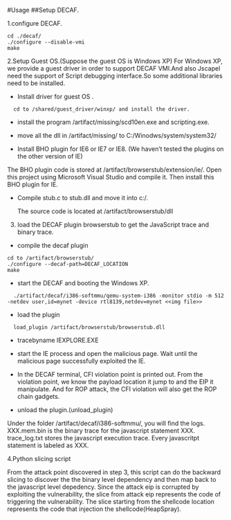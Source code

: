 #Usage
##Setup DECAF.

1.configure DECAF. 
```
cd ./decaf/
./configure --disable-vmi
make
```
2.Setup Guest OS.(Suppose the guest OS is Windows XP)
	For Windows XP, we provide a guest driver in order to support DECAF VMI.And also Jscapel need the support of Script debugging interface.So some additional libraries need to be installed.

  * Install driver for guest OS .
  ```
	cd to /shared/guest_driver/winxp/ and install the driver.
  ```

  * install the program /artifact/missing/scd10en.exe and scripting.exe.
  
  * move all the dll in /artifact/missing/ to C:/Winodws/system/system32/

  * Install BHO plugin for IE6 or IE7 or IE8. (We haven’t tested the plugins on the other version of IE)

   The BHO plugin code is stored at /artifact/browserstub/extension/ie/. Open this project using Microsoft Visual Studio and compile it.  Then install this BHO plugin for IE.

  * Compile stub.c to stub.dll and move it into c:/.

	The source code is located at /artifact/browserstub/dll


3. load the DECAF plugin browserstub to get the JavaScript trace and binary trace.

  * compile the decaf plugin
 ```
cd to /artifact/browserstub/ 
./configure --decaf-path=DECAF_LOCATION
make
```
  * start the DECAF and booting the Windows XP.
  ```
	./artifact/decaf/i386-softmmu/qemu-system-i386 -monitor stdio -m 512 -netdev user,id=mynet -device rtl8139,netdev=mynet <<img file>>
  ```

  * load the plugin
  ```
	load_plugin /artifact/browserstub/browserstub.dll
  ```
  
  * tracebyname IEXPLORE.EXE 
  * start the IE process and open the malicious page.
    Wait until the malicious page successfully exploited the IE. 

  * In the DECAF terminal, CFI violation point is printed out. From the violation point, we know the payload location it jump to and the EIP it manipulate. And for ROP attack, the CFI violation will also get the ROP chain gadgets.

  * unload the plugin.(unload_plugin) 

Under the folder /artifact/decaf/i386-softmmu/, you will find the logs. 
XXX.mem.bin is the binary trace for the javascript statement XXX. 
trace_log.txt stores the javascript execution trace. Every javascritpt statement is labeled as XXX.

4.Python slicing script

From the attack point discovered in step 3, this script can do the backward slicing to discover the the binary level dependency and then map back to the javascript level depedency. 
Since the attack eip is corrupted by exploiting the vulnerability, the slice from attack eip represents the code of triggering the vulnerability.  The slice starting from the shellcode location represents the code that injection the shellcode(HeapSpray). 
